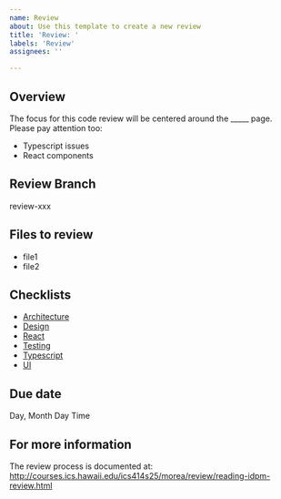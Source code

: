 ```yaml
---
name: Review
about: Use this template to create a new review
title: 'Review: '
labels: 'Review'
assignees: ''

---
```


## Overview

The focus for this code review will be centered around the _____ page.    
Please pay attention too:
* Typescript issues
* React components

## Review Branch

review-xxx

## Files to review

* file1
* file2

## Checklists

* [Architecture](../tree/main/checklists/architecture-checklist.md)
* [Design](../tree/main/checklists/design-checklist.md)
* [React](../tree/main/checklists/react-checklist.md)
* [Testing](../tree/main/checklists/testing-checklist.md)
* [Typescript](../tree/main/checklists/ts-checklist.md)
* [UI](../tree/main/checklists/ui-checklist.md)

## Due date

Day, Month Day Time

## For more information

The review process is documented at: http://courses.ics.hawaii.edu/ics414s25/morea/review/reading-idpm-review.html
